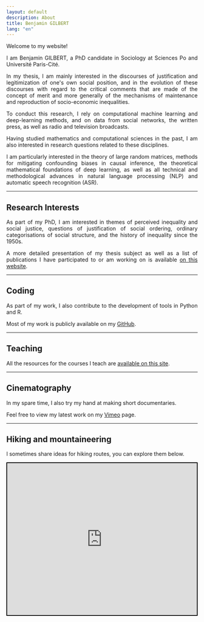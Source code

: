 ```yaml
---
layout: default
description: About
title: Benjamin GILBERT
lang: "en"
---
```


<div style="text-align: justify"> 

<p> Welcome to my website! </p>

<p> I am Benjamin GILBERT, a PhD candidate in Sociology at Sciences Po and Université Paris-Cité. </p>

<p> In my thesis, I am mainly interested in the discourses of justification and legitimization of one's own social position, and in the evolution of these discourses with regard to the critical comments that are made of the concept of merit and more generally of the mechanisms of maintenance and reproduction of socio-economic inequalities. </p>

<p> To conduct this research, I rely on computational machine learning and deep-learning methods, and on data from social networks, the written press, as well as radio and television broadcasts. </p>

<p> Having studied mathematics and computational sciences in the past, I am also interested in research questions related to these disciplines. </p>

<p> I am particularly interested in the theory of large random matrices, methods for mitigating confounding biases in causal inference, the theoretical mathematical foundations of deep learning, as well as all technical and methodological advances in natural language processing (NLP) and automatic speech recognition (ASR). </p>

</div>

---

## Research Interests

<div style="text-align: justify">

<p> As part of my PhD, I am interested in themes of perceived inequality and social justice, questions of justification of social ordering, ordinary categorisations of social structure, and the history of inequality since the 1950s. </p>

<p> A more detailed presentation of my thesis subject as well as a list of publications I have participated to or am working on is available <a href = "/en/research">on this website</a>.</p>

</div>

---

## Coding

<div style="text-align: justify">

<p> As part of my work, I also contribute to the development of tools in Python and R. </p>

<p> Most of my work is publicly available on my <a href = "https://github.com/bglbrt">GitHub</a>. </p>

</div>

---

## Teaching

<div style="text-align: justify">

<p> All the resources for the courses I teach are <a href = "/en/teaching">available on this site</a>. </p>

</div>

---

## Cinematography

<div style="text-align: justify">

<p> In my spare time, I also try my hand at making short documentaries. </p>

<p> Feel free to view my latest work on my <a href = "https://vimeo.com/bglbrt">Vimeo</a> page. </p>

</div>

---

## Hiking and mountaineering

<div style="text-align: justify">

<p> I sometimes share ideas for hiking routes, you can explore them below. </p>

</div>

<div align="center" style="height: 400px; border: 2px solid black"><iframe src="https://footpathapp.com/routes/86FA014C-2E1C-4DCB-8B0F-A1D1010D779A?embed=1" style="width: 100%; height: 400px; border: 0"></iframe></div>